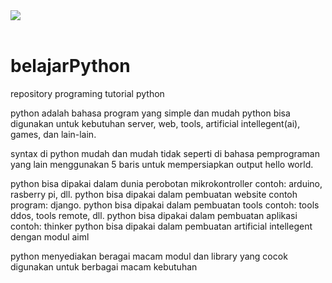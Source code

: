 <div align="left">
  <img src="https://upload.wikimedia.org/wikipedia/commons/c/c3/Python-logo-notext.svg"><br><br>
</div>

# belajarPython

repository programing tutorial python

python adalah bahasa program yang simple dan mudah python
bisa digunakan untuk kebutuhan server, web, tools,
artificial intellegent(ai), games, dan lain-lain.

syntax di python mudah dan mudah tidak seperti di bahasa
pemprograman yang lain menggunakan 5 baris untuk mempersiapkan
output hello world.

python bisa dipakai dalam dunia perobotan mikrokontroller contoh: arduino, rasberry pi, dll.
python bisa dipakai dalam pembuatan website contoh program: django.
python bisa dipakai dalam pembuatan tools contoh: tools ddos, tools remote, dll.
python bisa dipakai dalam pembuatan aplikasi contoh: thinker
python bisa dipakai dalam pembuatan artificial intellegent dengan modul aiml

python menyediakan beragai macam modul dan library yang cocok digunakan untuk berbagai
macam kebutuhan
